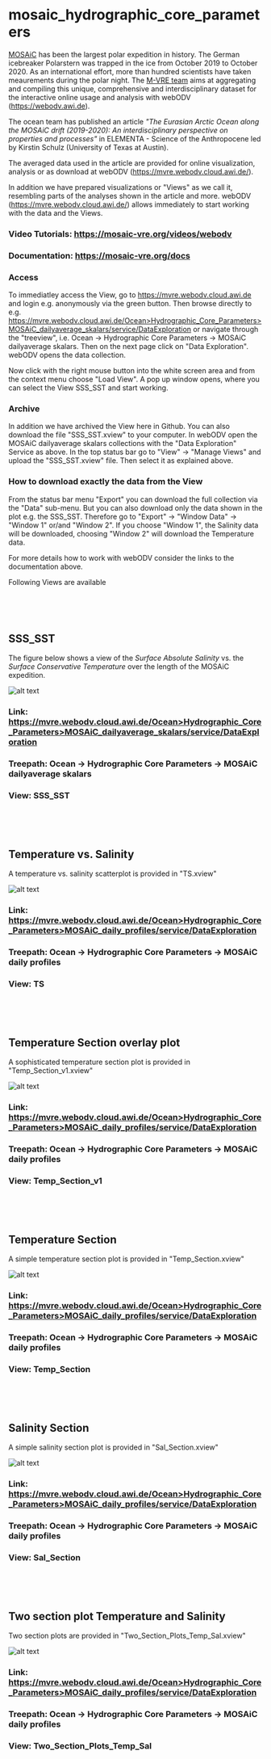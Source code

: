 # mosaic_hydrographic_core_parameters


[MOSAiC](https://mosaic-expedition.org/) has been the largest polar
expedition in history. The German icebreaker Polarstern was trapped in
the ice from October 2019 to October 2020. As an international effort,
more than hundred scientists have taken meaurements during the polar
night. The [M-VRE team](https://mosaic-vre.org/team) aims at
aggregating and compiling this unique, comprehensive and
interdisciplinary dataset for the interactive online usage and
analysis with webODV (https://webodv.awi.de).

The ocean team has published an article *"The Eurasian Arctic Ocean
along the MOSAiC drift (2019-2020): An interdisciplinary perspective
on properties and processes"* in ELEMENTA - Science of the
Anthropocene led by Kirstin Schulz (University of Texas at Austin).

The averaged data used in the article are provided for online visualization,
analysis or as download at webODV (https://mvre.webodv.cloud.awi.de/).

In addition we have prepared visualizations or "Views" as we call it,
resembling parts of the analyses shown in the article and more. webODV
(https://mvre.webodv.cloud.awi.de/) allows immediately to start
working with the data and the Views.

### Video Tutorials: https://mosaic-vre.org/videos/webodv

### Documentation: https://mosaic-vre.org/docs

### Access
To immediatley access the View, go to https://mvre.webodv.cloud.awi.de
and login e.g. anonymously via the green button. Then browse directly
to e.g.
https://mvre.webodv.cloud.awi.de/Ocean>Hydrographic_Core_Parameters>MOSAiC_dailyaverage_skalars/service/DataExploration
or navigate through the "treeview", i.e. Ocean -> Hydrographic Core
Parameters -> MOSAiC dailyaverage skalars. Then on the next page click
on "Data Exploration". webODV opens the data collection.

Now click with the right mouse button into the white screen area and from the
context menu choose "Load View". A pop up window opens, where you can
select the View SSS_SST and start working.

### Archive
In addition we have archived the View here in Github. You can also
download the file "SSS_SST.xview" to your computer. In webODV open
the MOSAiC dailyaverage skalars collections with the "Data
Exploration" Service as above. In the top status bar go to "View" ->
"Manage Views" and upload the "SSS_SST.xview" file. Then select it
as explained above.

### How to download exactly the data from the View

From the status bar menu "Export" you can download the full collection
via the "Data" sub-menu. But you can also download only the data shown
in the plot e.g. the SSS_SST. Therefore go to "Export" -> "Window Data" -> "Window 1"
or/and "Window 2". If you choose "Window 1", the Salinity data will be
downloaded, choosing "Window 2" will download the Temperature data.

For more details how to work with webODV consider the links to the
documentation above.

Following Views are available
<pre>



</pre>
## SSS_SST

The figure below shows a view of the *Surface Absolute Salinity*
vs. the *Surface Conservative Temperature* over the length of the
MOSAiC expedition.

![alt text](./MOSAiC_dailyaverage_skalars_view_SSS_vs_SST.jpg "SSS_vs_SST")

### Link: https://mvre.webodv.cloud.awi.de/Ocean>Hydrographic_Core_Parameters>MOSAiC_dailyaverage_skalars/service/DataExploration

### Treepath: Ocean -> Hydrographic Core Parameters -> MOSAiC dailyaverage skalars

### View: SSS_SST
<pre>



</pre>
## Temperature vs. Salinity

A temperature vs. salinity scatterplot is provided in "TS.xview"

![alt text](./MOSAiC_daily_profiles_[view=TS].jpg "TS")

### Link: https://mvre.webodv.cloud.awi.de/Ocean>Hydrographic_Core_Parameters>MOSAiC_daily_profiles/service/DataExploration

### Treepath: Ocean -> Hydrographic Core Parameters -> MOSAiC daily profiles

### View: TS
<pre>



</pre>
## Temperature Section overlay plot

A sophisticated temperature section plot is provided in "Temp_Section_v1.xview"

![alt text](./MOSAiC_daily_profiles_[view=Temp_Section_v1].jpg "Temp_Section")

### Link: https://mvre.webodv.cloud.awi.de/Ocean>Hydrographic_Core_Parameters>MOSAiC_daily_profiles/service/DataExploration

### Treepath: Ocean -> Hydrographic Core Parameters -> MOSAiC daily profiles

### View: Temp_Section_v1
<pre>



</pre>
## Temperature Section 

A simple temperature section plot is provided in "Temp_Section.xview"

![alt text](./MOSAiC_daily_profiles_[view=Temp_Section].jpg "Temp_Section")

### Link: https://mvre.webodv.cloud.awi.de/Ocean>Hydrographic_Core_Parameters>MOSAiC_daily_profiles/service/DataExploration

### Treepath: Ocean -> Hydrographic Core Parameters -> MOSAiC daily profiles

### View: Temp_Section
<pre>



</pre>
## Salinity Section 

A simple salinity section plot is provided in "Sal_Section.xview"

![alt text](./MOSAiC_daily_profiles_[view=Sal_Section].jpg "Sal_Section")

### Link: https://mvre.webodv.cloud.awi.de/Ocean>Hydrographic_Core_Parameters>MOSAiC_daily_profiles/service/DataExploration

### Treepath: Ocean -> Hydrographic Core Parameters -> MOSAiC daily profiles

### View: Sal_Section
<pre>



</pre>
## Two section plot Temperature and Salinity 

Two section plots are provided in "Two_Section_Plots_Temp_Sal.xview"

![alt text](./MOSAiC_daily_profiles_[view=Two_Section_Plots_Temp_Sal].jpg "Temp_Sal_Section")

### Link: https://mvre.webodv.cloud.awi.de/Ocean>Hydrographic_Core_Parameters>MOSAiC_daily_profiles/service/DataExploration

### Treepath: Ocean -> Hydrographic Core Parameters -> MOSAiC daily profiles

### View: Two_Section_Plots_Temp_Sal
